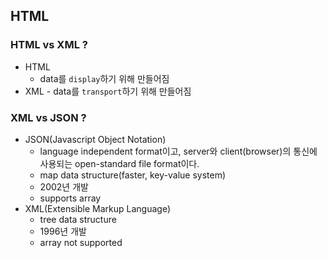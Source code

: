 ## HTML

### HTML vs XML ?

-   HTML
    -   data를 `display`하기 위해 만들어짐
-   XML - data를 `transport`하기 위해 만들어짐

### XML vs JSON ?

-   JSON(Javascript Object Notation)
    -   language independent format이고, server와 client(browser)의 통신에 사용되는 open-standard file format이다.
    -   map data structure(faster, key-value system)
    -   2002년 개발
    -   supports array
-   XML(Extensible Markup Language)
    -   tree data structure
    -   1996년 개발
    -   array not supported
